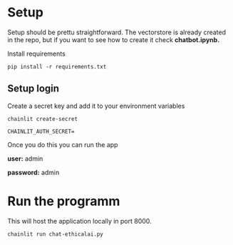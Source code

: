 # Setup
Setup should be prettu straightforward. The vectorstore is already created in the repo, but if you want to see how to create it check **chatbot.ipynb.**

Install requirements

```
pip install -r requirements.txt
```
## Setup login
Create a secret key and add it to your environment variables
```
chainlit create-secret
```

```
CHAINLIT_AUTH_SECRET=
```
Once you do this you can run the app

**user:** admin

**password:** admin

# Run the programm
This will host the application locally in port 8000.

```
chainlit run chat-ethicalai.py
```
